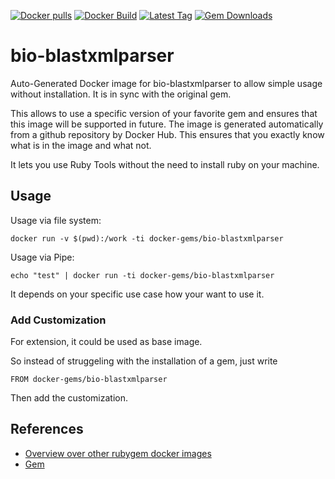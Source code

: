 [![Docker pulls](https://img.shields.io/docker/pulls/rubygem/bio-blastxmlparser.svg)](https://hub.docker.com/r/rubygem/bio-blastxmlparser/)
[![Docker Build](https://img.shields.io/docker/automated/rubygem/bio-blastxmlparser.svg)](https://hub.docker.com/r/rubygem/bio-blastxmlparser/)
[![Latest Tag](https://img.shields.io/github/tag/docker-rubygem/bio-blastxmlparser.svg)](https://hub.docker.com/r/rubygem/bio-blastxmlparser/)
[![Gem Downloads](https://img.shields.io/gem/dt/bio-blastxmlparser.svg)](https://rubygems.org/gems/bio-blastxmlparser/)
# bio-blastxmlparser

Auto-Generated Docker image for bio-blastxmlparser to allow simple usage without installation.
It is in sync with the original gem.

This allows to use a specific version of your favorite gem and ensures that this image will be supported in future.
The image is generated automatically from a github repository by Docker Hub.
This ensures that you exactly know what is in the image and what not.

It lets you use Ruby Tools without the need to install ruby on your machine.

## Usage

Usage via file system:

`docker run -v $(pwd):/work -ti docker-gems/bio-blastxmlparser`

Usage via Pipe:

`echo "test" | docker run -ti docker-gems/bio-blastxmlparser`

It depends on your specific use case how your want to use it.

### Add Customization

For extension, it could be used as base image.

So instead of struggeling with the installation of a gem, just write

`FROM docker-gems/bio-blastxmlparser`

Then add the customization.

## References

 - [Overview over other rubygem docker images](https://github.com/thinkbot/docker-rubygem)
 - [Gem](https://rubygems.org/gems/bio-blastxmlparser/)
